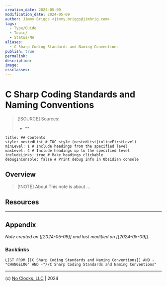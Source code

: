 ```yaml
---
creation_date: 2024-05-09
modification_date: 2024-05-09
author: Jimmy Briggs <jimmy.briggs@jimbrig.com>
tags:
  - Type/Guide
  - Topic/
  - Status/NA
aliases:
  - C Sharp Coding Standards and Naming Conventions
publish: true
permalink:
description:
image:
cssclasses:
---
```



# C Sharp Coding Standards and Naming Conventions

> [!SOURCE] Sources:
> - **

```table-of-contents
title: ## Contents 
style: nestedList # TOC style (nestedList|inlineFirstLevel)
minLevel: 1 # Include headings from the specified level
maxLevel: 4 # Include headings up to the specified level
includeLinks: true # Make headings clickable
debugInConsole: false # Print debug info in Obsidian console
```

## Overview

> [!NOTE] About
> This note is about ...

## Resources

***

## Appendix

*Note created on [[2024-05-09]] and last modified on [[2024-05-09]].*

### Backlinks

```dataview
LIST FROM [[C Sharp Coding Standards and Naming Conventions]] AND -"CHANGELOG" AND -"//C Sharp Coding Standards and Naming Conventions"
```

***

(c) [No Clocks, LLC](https://github.com/noclocks) | 2024
